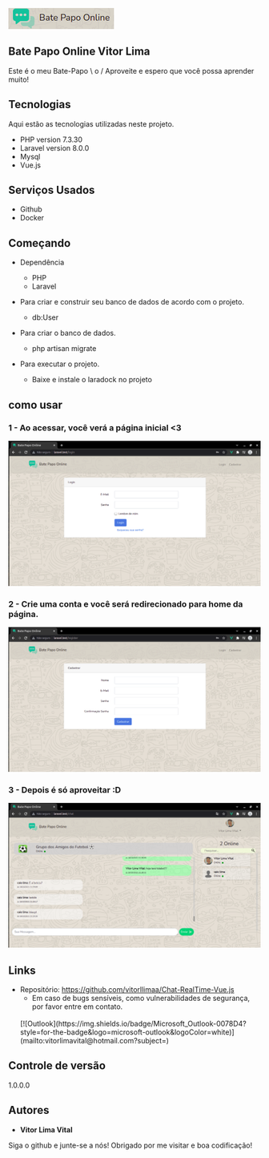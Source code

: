 
![Logo of the project](https://github.com/vitorllimaa/Chat-RealTime-Vue.js/blob/master/public/img/fotos%20site%20bate%20papo/logo.png?raw=true)


## Bate Papo Online Vitor Lima
Este é o meu Bate-Papo \ o /
Aproveite e espero que você possa aprender muito!


## Tecnologias 

Aqui estão as tecnologias utilizadas neste projeto.

* PHP version  7.3.30
* Laravel version 8.0.0
* Mysql
* Vue.js

## Serviços Usados

* Github
* Docker


## Começando

* Dependência
  - PHP  
  - Laravel

* Para criar e construir seu banco de dados de acordo com o projeto.
  - db:User

* Para criar o banco de dados.
  - php artisan migrate
  
* Para executar o projeto.
  - Baixe e instale o laradock no projeto

## como usar

### 1 - Ao acessar, você verá a página inicial <3

![Homepage image](https://github.com/vitorllimaa/Chat-RealTime-Vue.js/blob/master/public/img/fotos%20site%20bate%20papo/tela%20de%20login.png?raw=true)

### 2 - Crie uma conta e você será redirecionado para home da página.

![Post show](https://github.com/vitorllimaa/Chat-RealTime-Vue.js/blob/master/public/img/fotos%20site%20bate%20papo/criar%20conta.png?raw=true)


### 3 - Depois é só aproveitar :D

![Post show](https://github.com/vitorllimaa/Chat-RealTime-Vue.js/blob/master/public/img/fotos%20site%20bate%20papo/bate%20papo.png?raw=true)


## Links
  - Repositório: https://github.com/vitorllimaa/Chat-RealTime-Vue.js
    - Em caso de bugs sensíveis, como vulnerabilidades de segurança, por favor entre em contato.
    <br/>
    [![Outlook](https://img.shields.io/badge/Microsoft_Outlook-0078D4?style=for-the-badge&logo=microsoft-outlook&logoColor=white)](mailto:vitorlimavital@hotmail.com?subject=)

  ## Controle de versão

  1.0.0.0


  ## Autores

  * **Vitor Lima Vital** 

  Siga o github e junte-se a nós!
  Obrigado por me visitar e boa codificação!
